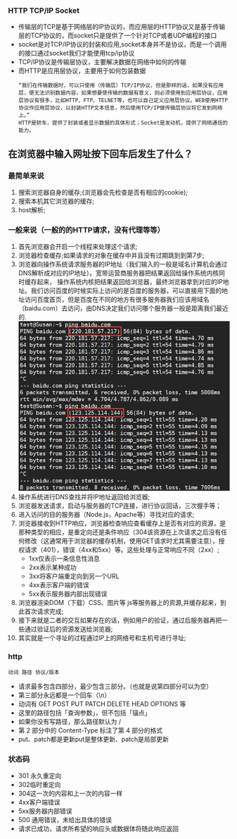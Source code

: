 ### HTTP TCP/IP Socket
+ 传输层的TCP是基于网络层的IP协议的，而应用层的HTTP协议又是基于传输层的TCP协议的，而socket只是提供了一个针对TCP或者UDP编程的接口
+ socket是对TCP/IP协议的封装和应用,socket本身并不是协议，而是一个调用的接口通过socket我们才能使用tcp/ip协议
+ TCP/IP协议是传输层协议，主要解决数据在网络中如何的传输
+ 而HTTP是应用层协议，主要用于如何包装数据
    ```
    “我们在传输数据时，可以只使用（传输层）TCP/IP协议，但是那样的话，如果没有应用层，便无法识别数据内容，如果想要使传输的数据有意义，则必须使用到应用层协议，应用层协议有很多，比如HTTP、FTP、TELNET等，也可以自己定义应用层协议。WEB使用HTTP协议作应用层协议，以封装HTTP文本信息，然后使用TCP/IP做传输层协议将它发到网络上。”
    HTTP是轿车，提供了封装或者显示数据的具体形式；Socket是发动机，提供了网络通信的能力。
    ```

## 在浏览器中输入网址按下回车后发生了什么？
### 最简单来说
1. 搜索浏览器自身的缓存;(浏览器会先检查是否有相应的cookie);
2. 搜索本机其它浏览器的缓存;
3. host解析;
### 一般来说（一般的的HTTP请求，没有代理等等）
1. 首先浏览器会开启一个线程来处理这个请求;
2. 浏览器检查缓存;如果请求的对象在缓存中并且没有过期跳到到第7步;
3. 浏览器向操作系统请求服务器的IP地址（我们输入的一般是域名计算机会通过DNS解析成对应的IP地址）。宽带运营商服务器把结果返回给操作系统内核同时缓存起来， 操作系统内核把结果返回给浏览器，最终浏览器拿到对应的IP地址。我们访问百度的时候实际上访问的是百度的服务器，可以直接用下面的地址访问百度首页，但是百度在不同的地方有很多服务器我们应该用域名（baidu.com）去访问，由DNS决定我们访问哪个服务器一般是距离我们最近的.
![](./img/dns.jpg)
4. 操作系统进行DNS查找并将IP地址返回给浏览器;
5. 浏览器发送请求，启动与服务器的TCP连接，进行协议回话，三次握手等；
6. 进入访问的目的服务器（Node.js，Apache等）寻找对应的请求;
7. 浏览器接收到HTTP响应，浏览器检查响应查看缓存上是否有对应的资源，是那种类型的相应，是重定向还是条件响应（304该资源在上次请求之后没有任何修改（这通常用于浏览器的缓存机制，使用GET请求时尤其需要注意），授权请求（401），错误（4xx和5xx）等。这些处理与正常响应不同（2xx）;
    * 1xx仅表示一条信息性消息
    * 2xx表示某种成功
    * 3xx将客户端重定向到另一个URL
    * 4xx表示客户端的错误
    * 5xx表示服务器内部出现错误
8. 浏览器渲染DOM（下载）CSS、图片等 js等服务器上的资源,并缓存起来，到此首次请求完成;
9. 接下来就是二者的交互如果存在的话，例如用户的验证，通过后服务器再把一些通过验证后的资源发送给浏览器;
10. 其实就是一个寻址的过程通过IP上的网络号和主机号进行寻址;
### http
```
动词 路径 协议/版本
```
+ 请求最多包含四部分，最少包含三部分。（也就是说第四部分可以为空）
+ 第三部分永远都是一个回车（\n）
+ 动词有 GET POST PUT PATCH DELETE HEAD OPTIONS 等
+ 这里的路径包括「查询参数」，但不包括「锚点」
+ 如果你没有写路径，那么路径默认为 /
+ 第 2 部分中的 Content-Type 标注了第 4 部分的格式
+ put、patch都是更新put是整体更新、patch是局部更新
### 状态码
+ 301 永久重定向
+ 302临时重定向
+ 304这一次的内容和上一次的内容一样
+ 4xx客户端错误
+ 5xx服务器内部错误
+ 500 通用错误，未给出具体的错误
+ 请求已成功，请求所希望的响应头或数据体将随此响应返回
